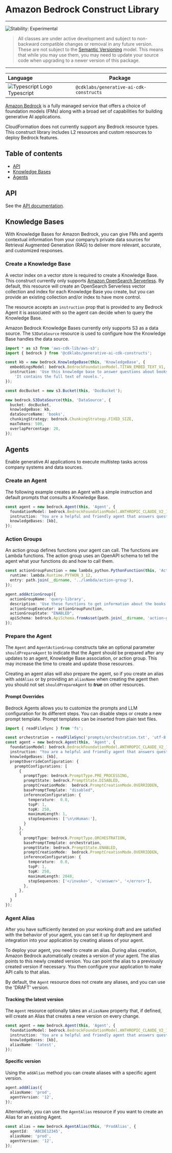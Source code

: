 # Amazon Bedrock Construct Library
<!--BEGIN STABILITY BANNER-->

---

![Stability: Experimental](https://img.shields.io/badge/stability-Experimental-important.svg?style=for-the-badge)

> All classes are under active development and subject to non-backward compatible changes or removal in any
> future version. These are not subject to the [Semantic Versioning](https://semver.org/) model.
> This means that while you may use them, you may need to update your source code when upgrading to a newer version of this package.

---
<!--END STABILITY BANNER-->


| **Language**     | **Package**        |
|:-------------|-----------------|
|![Typescript Logo](https://docs.aws.amazon.com/cdk/api/latest/img/typescript32.png) Typescript|`@cdklabs/generative-ai-cdk-constructs`|

[Amazon Bedrock](https://aws.amazon.com/bedrock/) is a fully managed service that offers a choice of foundation models (FMs) along with a broad set of capabilities for building generative AI applications.

CloudFormation does not currently support any Bedrock resource types. This construct library includes L2 resources and custom resources to deploy Bedrock features.

## Table of contents
- [API](#api)
- [Knowledge Bases](#knowledge-bases)
- [Agents](#agents)

## API
See the [API documentation](../../../apidocs/modules/bedrock.md).

## Knowledge Bases
With Knowledge Bases for Amazon Bedrock, you can give FMs and agents contextual information from your company’s private data sources for Retrieval Augmented Generation (RAG) to deliver more relevant, accurate, and customized responses.

### Create a Knowledge Base
A vector index on a vector store is required to create a Knowledge Base. This construct currently only supports [Amazon OpenSearch Serverless](../opensearchserverless). By default, this resource will create an OpenSearch Serverless vector collection and index for each Knowledge Base you create, but you can provide an existing collection and/or index to have more control.

The resource accepts an `instruction` prop that is provided to any Bedrock Agent it is associated with so the agent can decide when to query the Knowledge Base.

Amazon Bedrock Knowledge Bases currently only supports S3 as a data source. The `S3DataSource` resource is used to configure how the Knowledge Base handles the data source.

```ts
import * as s3 from 'aws-cdk-lib/aws-s3';
import { bedrock } from '@cdklabs/generative-ai-cdk-constructs';

const kb = new bedrock.KnowledgeBase(this, 'KnowledgeBase', {
  embeddingsModel: bedrock.BedrockFoundationModel.TITAN_EMBED_TEXT_V1,
  instruction: 'Use this knowledge base to answer questions about books. ' +
    'It contains the full text of novels.',
});

const docBucket = new s3.Bucket(this, 'DocBucket');

new bedrock.S3DataSource(this, 'DataSource', {
  bucket: docBucket,
  knowledgeBase: kb,
  dataSourceName: 'books',
  chunkingStrategy: bedrock.ChunkingStrategy.FIXED_SIZE,
  maxTokens: 500,
  overlapPercentage: 20,
});
```

## Agents
Enable generative AI applications to execute multistep tasks across company systems and data sources.

### Create an Agent
The following example creates an Agent with a simple instruction and default prompts that consults a Knowledge Base.

```ts
const agent = new bedrock.Agent(this, 'Agent', {
  foundationModel: bedrock.BedrockFoundationModel.ANTHROPIC_CLAUDE_V2_1,
  instruction: 'You are a helpful and friendly agent that answers questions about literature.',
  knowledgeBases: [kb],
});
```

### Action Groups
An action group defines functions your agent can call. The functions are Lambda functions. The action group uses an OpenAPI schema to tell the agent what your functions do and how to call them.

```ts
const actionGroupFunction = new lambda_python.PythonFunction(this, 'ActionGroupFunction', {
  runtime: lambda.Runtime.PYTHON_3_12,
  entry: path.join(__dirname, '../lambda/action-group'),
});

agent.addActionGroup({
  actionGroupName: 'query-library',
  description: 'Use these functions to get information about the books in the library.',
  actionGroupExecutor: actionGroupFunction,
  actionGroupState: "ENABLED",
  apiSchema: bedrock.ApiSchema.fromAsset(path.join(__dirname, 'action-group.yaml')),
});
```

### Prepare the Agent
The `Agent` and `AgentActionGroup` constructs take an optional parameter `shouldPrepareAgent` to indicate that the Agent should be prepared after any updates to an agent, Knowledge Base association, or action group. This may increase the time to create and update those resources.

Creating an agent alias will also prepare the agent, so if you create an alias with `addAlias` or by providing an `aliasName` when creating the agent then you should not set `shouldPrepareAgent` to ***true*** on other resources.

#### Prompt Overrides
Bedrock Agents allows you to customize the prompts and LLM configuration for its different steps. You can disable steps or create a new prompt template. Prompt templates can be inserted from plain text files.

```ts
import { readFileSync } from 'fs';

const orchestration = readFileSync('prompts/orchestration.txt', 'utf-8');
const agent = new bedrock.Agent(this, 'Agent', {
  foundationModel: bedrock.BedrockFoundationModel.ANTHROPIC_CLAUDE_V2_1,
  instruction: "You are a helpful and friendly agent that answers questions about literature.",
  knowledgeBases: [kb],
  promptOverrideConfiguration: {
    promptConfigurations: [
      {
        promptType: bedrock.PromptType.PRE_PROCESSING,
        promptState: bedrock.PromptState.DISABLED,
        promptCreationMode:  bedrock.PromptCreationMode.OVERRIDDEN,
        basePromptTemplate: "disabled",
        inferenceConfiguration: {
          temperature:  0.0,
          topP: 1,
          topK: 250,
          maximumLength: 1,
          stopSequences: ['\n\nHuman:'],
        }
      },
      {
        promptType: bedrock.PromptType.ORCHESTRATION,
        basePromptTemplate: orchestration,
        promptState: bedrock.PromptState.ENABLED,
        promptCreationMode:  bedrock.PromptCreationMode.OVERRIDDEN,
        inferenceConfiguration: {
          temperature:  0.0,
          topP: 1,
          topK: 250,
          maximumLength: 2048,
          stopSequences: ['</invoke>', '</answer>', '</error>'],
        },
      },
    ]
  }
});
```

### Agent Alias
After you have sufficiently iterated on your working draft and are satisfied with the behavior of your agent, you can set it up for deployment and integration into your application by creating aliases of your agent.

To deploy your agent, you need to create an alias. During alias creation, Amazon Bedrock automatically creates a version of your agent. The alias points to this newly created version. You can point the alias to a previously created version if necessary. You then configure your application to make API calls to that alias.

By default, the `Agent` resource does not create any aliases, and you can use the 'DRAFT' version.

#### Tracking the latest version
The `Agent` resource optionally takes an `aliasName` property that, if defined, will create an Alias that creates a new version on every change.

```ts
const agent = new bedrock.Agent(this, 'Agent', {
  foundationModel: bedrock.BedrockFoundationModel.ANTHROPIC_CLAUDE_V2_1,
  instruction: 'You are a helpful and friendly agent that answers questions about literature.',
  knowledgeBases: [kb],
  aliasName: 'latest',
});
```

#### Specific version
Using the `addAlias` method you can create aliases with a specific agent version.

```ts
agent.addAlias({
  aliasName: 'prod',
  agentVersion: '12',
});
```

Alternatively, you can use the `AgentAlias` resource if you want to create an Alias for an existing Agent.

```ts
const alias = new bedrock.AgentAlias(this, 'ProdAlias', {
  agentId:  'ABCDE12345',
  aliasName: 'prod',
  agentVersion: '12',
});
```
